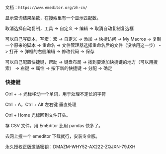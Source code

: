 
文档：`https://www.emeditor.org/zh-cn/`   


显示查询结果条数，在搜索里有一个显示匹配数。    

取消选择自动复制，工具 -> 自定义 -> 编辑 -> 取消自动复制复选框    


可以自己写脚本，写宏：宏 -> 自定义 -> 添加 -> 快捷访问 -> My Macros -> 复制一个原来的脚本 -> 重命名 -> 文件管理器选择重命名后的文件（没啥用这一步） -> 打开 -> 弹框的右侧编辑 -> 修改代码 -> 保存    


可以自己配置快捷键，帮助 -> 键盘布局 -> 找到要添加快捷键的地方（可以用搜索） -> 右键 -> 属性 -> 按下新的快捷键 -> 分配 -> 确定    





### 快捷键   

Ctrl + → 光标移动一个单词，用于处理不定长的字符    

Ctrl + A，Ctrl + Alt 左右键 垂直处理     


Ctrl + Home 光标回到文件开头。      





存 CSV 文件，用 EmEditor 比用 pandas 快多了。    


去网上搜一个 emeditor 下载就行，安装专业版。     

永久授权正版激活密钥：DMAZM-WHY52-AX222-ZQJXN-79JXH
